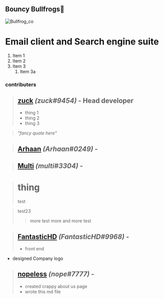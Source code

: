 ## Bouncy Bullfrogs🐸
![Bullfrog_co](https://cdn.discordapp.com/attachments/738752019392757881/741938900720943164/unknown.png)
# Email client and Search engine suite






1. Item 1
1. Item 2
1. Item 3
	1. Item 3a















### contributers
> ## [zuck](https://github.com/arthtyagi) *(zuck#9454)* - Head developer
> * thing 1
> * thing 2
> * thing 3

> *"fancy quote here"*

###
> ## **[Arhaan](https://github.com/Arhaan)** *(Arhaan#0249)* - 

###
> ## **[Multi](https://github.com/telugu-boy)** *(multi#3304)* - 



> # thing
> test

> test23
> > more test
> > more and  more test

###
> ## **[FantasticHD](https://github.com/Fantasticlegend1000)** *(FantasticHD#9968)* - 
> * front end
* designed Company logo

###
> ## **[nopeless](https://github.com/nopeless)** *(nope#7777)* - 
> * created crappy about us page
> * wrote this md file
































